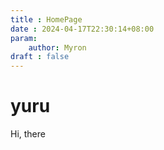```yaml
---
title : HomePage
date : 2024-04-17T22:30:14+08:00
param:
    author: Myron
draft : false
---
```


# yuru
Hi, there
